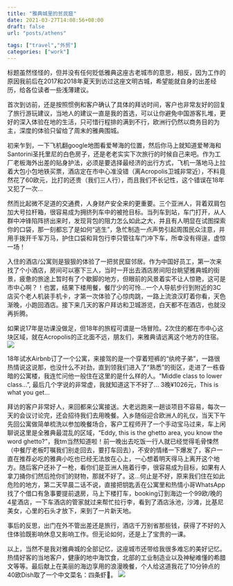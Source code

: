 ```yaml
---
title: "雅典城里的贫民窟"
date: 2021-03-27T14:08:56+08:00
draft: false
url: "posts/athens"

tags: ["travel","外贸"]
categories: ["work"]
---
```


标题虽然怪怪的，但并没有任何贬低雅典这座古老城市的意思，相反，因为工作的原因我前后在2017和2018年夏天到访过这座文明古城，希望能就自身的出差经历，给各位读者一些浅薄建议。

首次到访前，还是按照惯例和客户确认了具体的拜访时间，客户也非常友好的回复了旅行游玩建议，当地人的建议一直是我的首选，可以让你避免中国游客扎堆，更好的深入体验在地的生活，只可惜行程排的满到不行，欧洲行仍然以商务目的为主，深度的体验只留给了周末的雅典围城。

初来乍到，一下飞机翻google地图看爱琴海的位置，然后你马上就知道爱琴海和Santorini圣托里尼的白色房子，还是老老实实下次旅行的时候自己来吧。作为工厂老板海外出差的贴身护法，必须是要选择最经济的出行方式，飞机一落地马上拉着大包小包地铁买票，酒店定在市中心准没错（离Acropolis卫城非常近），不料竟然花了60欧元，比打的还贵（我们三人行），而且我们不长记性，这个错误在18年又犯了一次…

然而比起微不足道的交通费，人身财产安全来的更重要。三个亚洲人，背着双肩包加大号拉杆箱，很容易成为拥挤列车中的被抢目标。当列车到站，车门打开，从人群中冲锋陷阵挤出来时，发现背包的阻力怎么如此之大，并且有人明显在试图探索你的口袋，那一刻都忘了是如何“逃生”，急忙制造一点声势引起周围民众注意，并用手拨开千军万马，护住口袋和背包行李只管往车门冲下车，所幸没有得逞，虚惊一场！

入住的酒店/公寓则是狠狠的体验了一把贫民窟邻居。作为中国好员工，第一次来找了个小酒店，房间可以塞下三人，当时一开出去酒店房间阳台眺望雅典城的街景，疲惫的旅途上暂时有了个歇脚的地方，但眼前的风景着实不让人惊艳，这可是市中心啊？！也罢，结果下楼用餐，餐厅少的可怜…一个人导航步行到附近的3C店买个老人机装手机卡，才第一次体验了心惊肉跳，一路上流浪汉盯着你看，天色渐晚，小跑回酒店。接下来几天的客户拜访和卫城游览，白天都不在酒店，也就没再折腾。

如果说17年是功课没做足，但18年的旅程可谓是一场冒险。2次住的都在市中心这块区域，就在Acropolis的正北面不远，朋友们，来雅典请远离这个地方的住宿。
![](/img/athensmap.png)

18年试水Airbnb订了一个公寓，来接驾的是一个穿着短裤的“纨绔子弟”，一路很热情说这说那，也没什么不对劲，直到领我们进入了“熟悉”的街区，走进了一栋昏暗的公寓楼，我连忙问他一般住在这里的是什么样的人。“Middle class to lower class…”, 最后几个字说的非常虚，我就知道这下不好了… 3晚¥1026元，This is what you get…

拜访的客户非常好人，来回都来公寓接送。大老远跑来一趟谈项目不容易，每次一天的会议讨论完，还会招待我们去用晚餐。入乡随俗迎合欧洲人的礼仪，当天下午先回公寓做简单梳洗以参加晚餐场合，客户工程师开了一个手动宝马过来，车上闲聊说这里是全雅典最混乱的区域，“Eddy, this is the ghetto area, you know the word ghetto?”，我tm当然知道啦！前一晚出去吃饭一行人就已经觉得毛骨悚然（中餐厅老板叮嘱我们别走回去，要打车回去），不安的情绪一下爆发了，客户一直在推荐必吃的雅典小吃也已经无法放在心上，一心想着明天得马上离开这个地方。随后客户还补了一枪，看你们是亚洲人拖着行李，很容易成为目标，如果有人拿刀捅你们然后抢你们的财物，那就不好了。这…何止是不好，原来我们住在如此危险的地方，第二天早晨二话不说，直接把钥匙丢在公寓里和热情小哥WhatsApp找了个借口有急事要提前退房，马上下楼打车，booking订到海边一个99欧/晚的4星酒店，一下车酒店的管家就过来帮忙拉行李，看到了酒店泳池，沙滩，比基尼美女，心里的石头才放下，来到了一片新天地。

事后的反思，出门在外不管出差还是旅行，酒店千万别省那些钱，获得了不好的入住体验既影响休息又影响工作。但无论如何，还是上了宝贵的一课。

以上，当然不是我对雅典城的全部记忆，这座城市还带给我很多难忘的美好记忆。热情好客的当地客户，健康的地中海饮食，北部的工业制造业以及神秘难懂的希腊文等等。最后献上在美丽的海边享用的浪漫晚餐，个人给这道我花了10分钟点的40欧Dish取了一个中文菜名：四条虾🦐。
![](/img/4shrimp.png)